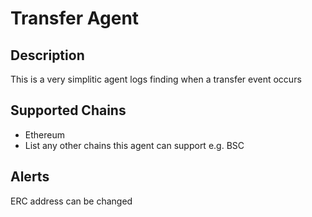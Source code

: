 # Transfer Agent

## Description

This is a very simplitic agent logs finding when a transfer event occurs

## Supported Chains

- Ethereum
- List any other chains this agent can support e.g. BSC

## Alerts

ERC address can be changed
